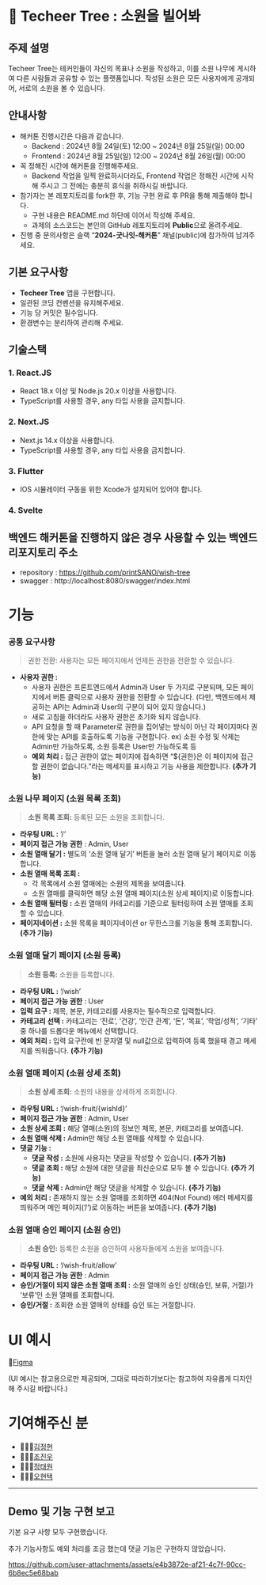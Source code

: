 # 🌳 Techeer Tree : 소원을 빌어봐

## 주제 설명

Techeer Tree는 테커인들이 자신의 목표나 소원을 작성하고, 이를 소원 나무에 게시하여 다른 사람들과 공유할 수 있는 플랫폼입니다. 작성된 소원은 모든 사용자에게 공개되어, 서로의 소원을 볼 수 있습니다.

## 안내사항

- 해커톤 진행시간은 다음과 같습니다.
    - Backend : 2024년 8월 24일(토) 12:00 ~ 2024년 8월 25일(일) 00:00
    - Frontend : 2024년 8월 25일(일) 12:00 ~ 2024년 8월 26일(월) 00:00
- 꼭 정해진 시간에 해커톤을 진행해주세요.
    - Backend 작업을 일찍 완료하시더라도, Frontend 작업은 정해진 시간에 시작해 주시고 그 전에는 충분히 휴식을 취하시길 바랍니다.
- 참가자는 본 레포지토리를 fork한 후, 기능 구현 완료 후 PR을 통해 제출해야 합니다.
    - 구현 내용은 README.md 하단에 이어서 작성해 주세요.
    - 과제의 소스코드는 본인의 GitHub 레포지토리에 **Public**으로 올려주세요.
- 진행 중 문의사항은 슬랙 “**2024-굿나잇-해커톤**” 채널(public)에 참가하여 남겨주세요.

## 기본 요구사항

- **Techeer Tree** 앱을 구현합니다.
- 일관된 코딩 컨벤션을 유지해주세요.
- 기능 당 커밋은 필수입니다.
- 환경변수는 분리하여 관리해 주세요.

## 기술스택

### 1. React.JS

- React 18.x 이상 및 Node.js 20.x 이상을 사용합니다.
- TypeScript를 사용할 경우, any 타입 사용을 금지합니다.

### 2. Next.JS

- Next.js 14.x 이상을 사용합니다.
- TypeScript를 사용할 경우, any 타입 사용을 금지합니다.

### 3. Flutter

- IOS 시뮬레이터 구동을 위한 Xcode가 설치되어 있어야 합니다.

### 4. Svelte

## 백엔드 해커톤을 진행하지 않은 경우 사용할 수 있는 백엔드 리포지토리 주소

- repository : https://github.com/printSANO/wish-tree
- swagger : http://localhost:8080/swagger/index.html

# 기능

### 공통 요구사항

> 권한 전환: 사용자는 모든 페이지에서 언제든 권한을 전환할 수 있습니다.
> 
- **사용자 권한 :**
    - 사용자 권한은 프론트엔드에서 Admin과 User 두 가지로 구분되며, 모든 페이지에서 버튼 클릭으로 사용자 권한을 전환할 수 있습니다. (다만, 백엔드에서 제공하는 API는 Admin과 User의 구분이 되어 있지 않습니다.)
    - 새로 고침을 하더라도 사용자 권한은 초기화 되지 않습니다.
    - API 요청을 할 때 Parameter로 권한을 집어넣는 방식이 아닌 각 페이지마다 권한에 맞는 API를 호출하도록 기능을 구현합니다.
    ex) 소원 수정 및 삭제는 Admin만 가능하도록, 소원 등록은 User만 가능하도록 등
    - **예외 처리 :** 접근 권한이 없는 페이지에 접속하면 “${권한}은 이 페이지에 접근할 권한이 없습니다.”라는 메세지를 표시하고 기능 사용을 제한합니다. **(추가 기능)**

### 소원 나무 페이지 (소원 목록 조회)

> **소원 목록 조회:** 등록된 모든 소원을 조회합니다.
> 
- **라우팅 URL :** ‘/’
- **페이지 접근 가능 권한** : Admin, User
- **소원 열매 달기 :** 별도의 ‘소원 열매 달기’ 버튼을 눌러 소원 열매 달기 페이지로 이동합니다.
- **소원 열매 목록 조회 :**
    - 각 목록에서 소원 열매에는 소원의 제목을 보여줍니다.
    - 소원 열매를 클릭하면 해당 소원 열매 페이지(소원 상세 페이지)로 이동합니다.
- **소원 열매 필터링 :** 소원 열매의 카테고리를 기준으로 필터링하여 소원 열매를 조회할 수 있습니다.
- **페이지네이션 :** 소원 목록을 페이지네이션 or 무한스크롤 기능을 통해 조회합니다. **(추가 기능)**

### 소원 열매 달기 페이지 (소원 등록)

> **소원 등록:** 소원을 등록합니다.
> 
- **라우팅 URL :** ‘/wish’
- **페이지 접근 가능 권한** : User
- **입력 요구 :** 제목, 본문, 카테고리를 사용자는 필수적으로 입력합니다.
- **카테고리 선택 :** 카테고리는 ‘진로’, ‘건강’, ‘인간 관계’, ‘돈’, ‘목표’, ‘학업/성적’, ‘기타’ 중 하나를 드롭다운 메뉴에서 선택합니다.
- **예외 처리 :** 입력 요구란에 빈 문자열 및 null값으로 입력하여 등록 했을때 경고 메세지를 띄워줍니다. **(추가 기능)**

### 소원 열매 페이지 (소원 상세 조회)

> **소원 상세 조회:** 소원의 내용을 상세하게 조회합니다.
> 
- **라우팅 URL :** ‘/wish-fruit/{wishId}’
- **페이지 접근 가능 권한** : Admin, User
- **소원 상세 조회 :** 해당 열매(소원)의 정보인 제목, 본문, 카테고리를 보여줍니다.
- **소원 열매 삭제 :** Admin만 해당 소원 열매를 삭제할 수 있습니다.
- **댓글 기능 :**
    - **댓글 작성 :** 소원에 사용자는 댓글을 작성할 수 있습니다. **(추가 기능)**
    - **댓글 조회 :** 해당 소원에 대한 댓글을 최신순으로 모두 볼 수 있습니다. **(추가 기능)**
    - **댓글 삭제 :** Admin만 해당  댓글을 삭제할 수 있습니다. **(추가 기능)**
- **예외 처리 :** 존재하지 않는 소원 열매를 조회하면 404(Not Found) 에러 메세지를 띄워주며 메인 페이지(’/’)로 이동하는 버튼을 보여줍니다. **(추가 기능)**

### 소원 열매 승인 페이지 (소원 승인)

> **소원 승인:** 등록한 소원을 승인하여 사용자들에게 소원을 보여줍니다.
> 
- **라우팅 URL :** ‘/wish-fruit/allow’
- **페이지 접근 가능 권한** : Admin
- **승인/거절이 되지 않은 소원 열매 조회 :** 소원 열매의 승인 상태(승인, 보류, 거절)가 ‘보류’인 소원 열매를 조회합니다.
- **승인/거절 :** 조회한 소원 열매의 상태를 승인 또는 거절합니다.

# UI 예시

🎨[Figma](https://www.figma.com/design/y4nPreYtI8QTUO4la4y94A/Good-Night-3rd-Hackathon-Frontend?node-id=0-1&t=elt0ukmwQ9d6C2rv-1)

(UI 예시는 참고용으로만 제공되며, 그대로 따라하기보다는 참고하여 자유롭게 디자인해 주시길 바랍니다.)

# 기여해주신 분

- 👩🏻‍💻[김정현](https://github.com/kjeongh)
- 🧑🏻‍💻[조진우](https://github.com/jinoo0306)
- 👨🏻‍💻[정태원](https://github.com/teawon)
- 🧑🏻‍💻[오현택](https://github.com/HyunTaek5)

---

## Demo 및 기능 구현 보고

기본 요구 사항 모두 구현했습니다.

추가 기능사항도 예외 처리를 조금 했는데 댓글 기능은 구현하지 않았습니다.

https://github.com/user-attachments/assets/e4b3872e-af21-4c7f-90cc-6b8ec5e68bab

